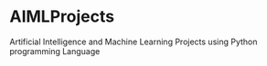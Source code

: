 # AIMLProjects
Artificial Intelligence and Machine Learning Projects using Python programming Language
